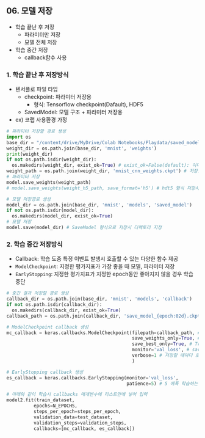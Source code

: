 ## 06. 모델 저장
- 학습 끝난 후 저장
  - 파라미터만 저장
  - 모델 전체 저장
- 학습 중간 저장
  - callback함수 사용

### 1. 학습 끝난 후 저장방식
- 텐서플로 파일 타입
  - checkpoint: 파라미터 저장용
    - 형식: Tensorflow checkpoint(Dafault), HDF5
  - SavedModel: 모델 구조 + 파라미터 저장용
- ex) 코랩 사용환경 가정
```python
# 파라미터 저장할 경로 생성
import os
base_dir = "/content/drive/MyDrive/Colab Notebooks/Playdata/saved_models" # 모델/파라미터들을 저장할 root
weight_dir = os.path.join(base_dir, 'mnist', 'weights')
print(weight_dir)
if not os.path.isdir(weight_dir):
  os.makedirs(weight_dir, exist_ok=True) # exist_ok=False(default): 이미 경로가 있으면 예외발생, True: 예외발생 없음
weight_path = os.path.join(weight_dir, 'mnist_cnn_weights.ckpt') # 저장할 디렉토리 + 파일명
# 파라미터 저장
model.save_weights(weight_path)
# model.save_weights(weight_h5_path, save_format='h5') # hdt5 형식 저장시

# 모델 저장경로 생성
model_dir = os.path.join(base_dir, 'mnist', 'models', 'saved_model')
if not os.path.isdir(model_dir):
  os.makedirs(model_dir, exist_ok=True)
# 모델 저장
model.save(model_dir) # SaveModel 형식으로 저장시 디렉토리 지정
```

### 2. 학습 중간 저장방식
- Callback: 학습 도중 특정 이벤트 발생시 호출할 수 있는 다양한 함수 제공
- `ModelCheckpoint`: 지정한 평가지표가 가장 좋을 때 모델, 파라미터 저장
- `EarlyStopping`: 지정한 평가지표가 지정한 epoch동안 좋아지지 않을 경우 학습 중단
```python
# 중간 결과 저장할 경로 생성
callback_dir = os.path.join(base_dir, 'mnist', 'models', 'callback')
if not os.path.isdir(callback_dir):
  os.makedirs(callback_dir, exist_ok=True)
callback_path = os.path.join(callback_dir, 'save_model_{epoch:02d}.ckpt') # {epoch:02d} - 포멧문자열. 몇번 쨰 에폭의 저장포인트인지

# ModelCheckpoint callback 생성
mc_callback = keras.callbacks.ModelCheckpoint(filepath=callback_path, # 학습 도중 모델/파라미터 저장할 경로
                                              save_weights_only=True, # True: 가중치 저장, False(default): 모델+가중치 저장
                                              save_best_only=True, # True: 가장 성능이 좋았을 당시에만 저장. False(default): 매 에폭마다 저장.
                                              monitor='val_loss', # save_best_only=True 일 때 성능확인할 평가지표
                                              verbose=1 # 저장할 때마다 로그 출력
                                              )

# EarlyStopping callback 생성
es_callback = keras.callbacks.EarlyStopping(monitor='val_loss',
                                            patience=5) # 5 에폭 학습하는 동안 val_loss가 개선되지 않으면 학습 중단)

# 아래와 같이 학습시 callbacks 매개변수에 리스트안에 넣어 입력
model2.fit(train_dataset,
          epochs=N_EPOCHS,
          steps_per_epoch=steps_per_epoch,
          validation_data=test_dataset,
          validation_steps=validation_steps,
          callbacks=[mc_callback, es_callback])
```
